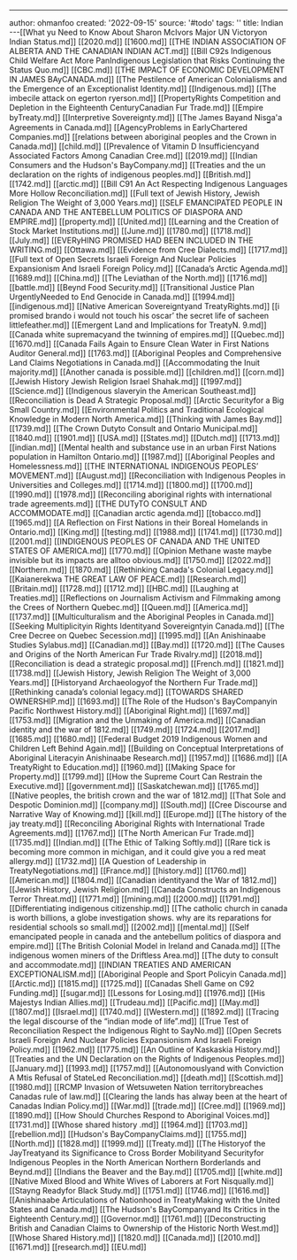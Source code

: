 ---
author: ohmanfoo
created: '2022-09-15'
source: '#todo'
tags: ''
title: Indian
---[[What yu Need to Know About Sharon McIvors Major UN Victoryon Indian Status.md]]
[[2020.md]]
[[1600.md]]
[[THE INDIAN ASSOCIATION OF ALBERTA AND THE CANADIAN INDIAN ACT.md]]
[[Bill C92s Indigenous Child Welfare Act More PanIndigenous Legislation that Risks Continuing the Status Quo.md]]
[[CBC.md]]
[[THE IMPACT OF ECONOMIC DEVELOPMENT IN JAMES BAyCANADA.md]]
[[The Pestilence of American Colonialisms and the Emergence of an Exceptionalist Identity.md]]
[[Indigenous.md]]
[[The imbecile attack on egerton ryerson.md]]
[[PropertyRights Competition and Depletion in the Eighteenth CenturyCanadian Fur Trade.md]]
[[Empire byTreaty.md]]
[[Interpretive Sovereignty.md]]
[[The James Bayand Nisg̲a'a Agreements in Canada.md]]
[[AgencyProblems in EarlyChartered Companies.md]]
[[relations between aboriginal peoples and the Crown in Canada.md]]
[[child.md]]
[[Prevalence of Vitamin D Insufficiencyand Associated Factors Among Canadian Cree.md]]
[[2019.md]]
[[Indian Consumers and the Hudson's BayCompany.md]]
[[Treaties and the un declaration on the rights of indigenous peoples.md]]
[[British.md]]
[[1742.md]]
[[arctic.md]]
[[Bill C91 An Act Respecting Indigenous Languages More Hollow Reconciliation.md]]
[[Full text of Jewish History, Jewish Religion The Weight of 3,000 Years.md]]
[[SELF EMANCIPATED PEOPLE IN CANADA AND THE ANTEBELLUM POLITICS OF DIASPORA AND EMPIRE.md]]
[[property.md]]
[[United.md]]
[[Learning and the Creation of Stock Market Institutions.md]]
[[June.md]]
[[1780.md]]
[[1718.md]]
[[July.md]]
[[EVERyHING PROMISED HAD BEEN INCLUDED IN THE WRITING.md]]
[[Ottawa.md]]
[[Evidence from Cree Dialects.md]]
[[1717.md]]
[[Full text of Open Secrets Israeli Foreign And Nuclear Policies Expansionism And Israeli Foreign Policy.md]]
[[Canada’s Arctic Agenda.md]]
[[1689.md]]
[[China.md]]
[[The Leviathan of the North.md]]
[[1716.md]]
[[battle.md]]
[[Beynd Food Security.md]]
[[Transitional Justice Plan UrgentlyNeeded to End Genocide in Canada.md]]
[[1994.md]]
[[indigenous.md]]
[[Native American Sovereigntyand TreatyRights.md]]
[[i promised brando i would not touch his oscar’ the secret life of sacheen littlefeather.md]]
[[Emergent Land and Implications for TreatyN. 9.md]]
[[Canada white supremacyand the twinning of empires.md]]
[[Quebec.md]]
[[1670.md]]
[[Canada Fails Again to Ensure Clean Water in First Nations Auditor General.md]]
[[1763.md]]
[[Aboriginal Peoples and Comprehensive Land Claims Negotiations in Canada.md]]
[[Accommodating the Inuit majority.md]]
[[Another canada is possible.md]]
[[children.md]]
[[corn.md]]
[[Jewish History Jewish Religion Israel Shahak.md]]
[[1997.md]]
[[Science.md]]
[[Indigenous slaveryin the American Southeast.md]]
[[Reconciliation is Dead A Strategic Proposal.md]]
[[Arctic Securityfor a Big Small Country.md]]
[[Environmental Politics and Traditional Ecological Knowledge in Modern North America.md]]
[[Thinking with James Bay.md]]
[[1739.md]]
[[The Crown Dutyto Consult and Ontario Municipal.md]]
[[1840.md]]
[[1901.md]]
[[USA.md]]
[[States.md]]
[[Dutch.md]]
[[1713.md]]
[[indian.md]]
[[Mental health and substance use in an urban First Nations population in Hamilton Ontario.md]]
[[1987.md]]
[[Aboriginal Peoples and Homelessness.md]]
[[THE INTERNATIONAL INDIGENOUS PEOPLES’ MOVEMENT.md]]
[[August.md]]
[[Reconciliation with Indigenous Peoples in Universities and Colleges.md]]
[[1714.md]]
[[1800.md]]
[[1700.md]]
[[1990.md]]
[[1978.md]]
[[Reconciling aboriginal rights with international trade agreements.md]]
[[THE DUTyTO CONSULT AND ACCOMMODATE.md]]
[[Canadian arctic agenda.md]]
[[tobacco.md]]
[[1965.md]]
[[A Reflection on First Nations in their Boreal Homelands in Ontario.md]]
[[King.md]]
[[testing.md]]
[[1988.md]]
[[1741.md]]
[[1730.md]]
[[2001.md]]
[[INDIGENOUS PEOPLES OF CANADA AND THE UNITED STATES OF AMERICA.md]]
[[1770.md]]
[[Opinion Methane waste maybe invisible but its impacts are alltoo obvious.md]]
[[1750.md]]
[[2022.md]]
[[Northern.md]]
[[1870.md]]
[[Rethinking Canada's Colonial Legacy.md]]
[[Kaianerekwa THE GREAT LAW OF PEACE.md]]
[[Research.md]]
[[Britain.md]]
[[1728.md]]
[[1712.md]]
[[HBC.md]]
[[Laughing at Treaties.md]]
[[Reflections on Journalism Activism and Filmmaking among the Crees of Northern Quebec.md]]
[[Queen.md]]
[[America.md]]
[[1737.md]]
[[Multiculturalism and the Aboriginal Peoples in Canada.md]]
[[Seeking Multiplicityin Rights Identityand Sovereigntyin Canada.md]]
[[The Cree Decree on Quebec Secession.md]]
[[1995.md]]
[[An Anishinaabe Studies Sylabus.md]]
[[Canadian.md]]
[[Bay.md]]
[[1720.md]]
[[The Causes and Origins of the North American Fur Trade Rivalry.md]]
[[2018.md]]
[[Reconciliation is dead a strategic proposal.md]]
[[French.md]]
[[1821.md]]
[[1738.md]]
[[Jewish History, Jewish Religion The Weight of 3,000 Years.md]]
[[Historyand Archaeologyof the Northern Fur Trade.md]]
[[Rethinking canada’s colonial legacy.md]]
[[TOWARDS SHARED OWNERSHIP.md]]
[[1693.md]]
[[The Role of the Hudson's BayCompanyin Pacific Northwest History.md]]
[[Aboriginal Right.md]]
[[1697.md]]
[[1753.md]]
[[Migration and the Unmaking of America.md]]
[[Canadian identity and the war of 1812.md]]
[[1749.md]]
[[1724.md]]
[[2017.md]]
[[1685.md]]
[[1680.md]]
[[Federal Budget 2019 Indigenous Women and Children Left Behind Again.md]]
[[Building on Conceptual Interpretations of Aboriginal Literacyin Anishinaabe Research.md]]
[[1957.md]]
[[1686.md]]
[[A TreatyRight to Education.md]]
[[1960.md]]
[[Making Space for Property.md]]
[[1799.md]]
[[How the Supreme Court Can Restrain the Executive.md]]
[[government.md]]
[[Saskatchewan.md]]
[[1765.md]]
[[Native peoples, the british crown and the war of 1812.md]]
[[That Sole and Despotic Dominion.md]]
[[company.md]]
[[South.md]]
[[Cree Discourse and Narrative Way of Knowing.md]]
[[kill.md]]
[[Europe.md]]
[[The history of the jay treaty.md]]
[[Reconciling Aboriginal Rights with International Trade Agreements.md]]
[[1767.md]]
[[The North American Fur Trade.md]]
[[1735.md]]
[[Indian.md]]
[[The Ethic of Talking Softly.md]]
[[Rare tick is becoming more common in michigan, and it could give you a red meat allergy.md]]
[[1732.md]]
[[A Question of Leadership in TreatyNegotiations.md]]
[[France.md]]
[[history.md]]
[[1760.md]]
[[American.md]]
[[1804.md]]
[[Canadian identityand the War of 1812.md]]
[[Jewish History, Jewish Religion.md]]
[[Canada Constructs an Indigenous Terror Threat.md]]
[[1771.md]]
[[mining.md]]
[[2000.md]]
[[1791.md]]
[[Differentiating indigenous citizenship.md]]
[[The catholic church in canada is worth billions, a globe investigation shows. why are its reparations for residential schools so small.md]]
[[2002.md]]
[[mental.md]]
[[Self emancipated people in canada and the antebellum politics of diaspora and empire.md]]
[[The British Colonial Model in Ireland and Canada.md]]
[[The indigenous women miners of the Driftless Area.md]]
[[The duty to consult and accommodate.md]]
[[INDIAN TREATIES AND AMERICAN EXCEPTIONALISM.md]]
[[Aboriginal People and Sport Policyin Canada.md]]
[[Arctic.md]]
[[1815.md]]
[[1725.md]]
[[Canadas Shell Game on C92 Funding.md]]
[[sugar.md]]
[[Lessons for Losing.md]]
[[1976.md]]
[[His Majestys Indian Allies.md]]
[[Trudeau.md]]
[[Pacific.md]]
[[May.md]]
[[1807.md]]
[[Israel.md]]
[[1740.md]]
[[Western.md]]
[[1892.md]]
[[Tracing the legal discourse of the “indian mode of life”.md]]
[[True Test of Reconciliation Respect the Indigenous Right to SayNo.md]]
[[Open Secrets Israeli Foreign And Nuclear Policies Expansionism And Israeli Foreign Policy.md]]
[[1962.md]]
[[1775.md]]
[[An Outline of Kaskaskia History.md]]
[[Treaties and the UN Declaration on the Rights of Indigenous Peoples.md]]
[[January.md]]
[[1993.md]]
[[1757.md]]
[[Autonomouslyand with Conviction A Mtis Refusal of StateLed Reconciliation.md]]
[[death.md]]
[[Scottish.md]]
[[1980.md]]
[[RCMP Invasion of Wetsuweten Nation territorybreaches Canadas rule of law.md]]
[[Clearing the lands has alway been at the heart of Canadas Indian Policy.md]]
[[War.md]]
[[trade.md]]
[[Cree.md]]
[[1969.md]]
[[1890.md]]
[[How Should Churches Respond to Aboriginal Voices.md]]
[[1731.md]]
[[Whose shared history .md]]
[[1964.md]]
[[1703.md]]
[[rebellion.md]]
[[Hudson's BayCompanyClaims.md]]
[[1755.md]]
[[North.md]]
[[1828.md]]
[[1999.md]]
[[Treaty.md]]
[[The Historyof the JayTreatyand its Significance to Cross Border Mobilityand Securityfor Indigenous Peoples in the North American Northern Borderlands and Beynd.md]]
[[Indians the Beaver and the Bay.md]]
[[1705.md]]
[[white.md]]
[[Native Mixed Blood and White Wives of Laborers at Fort Nisqually.md]]
[[Stayng Readyfor Black Study.md]]
[[1751.md]]
[[1746.md]]
[[1616.md]]
[[Anishinaabe Articulations of Nationhood in TreatyMaking with the United States and Canada.md]]
[[The Hudson's BayCompanyand Its Critics in the Eighteenth Century.md]]
[[Governor.md]]
[[1761.md]]
[[Deconstructing British and Canadian Claims to Ownership of the Historic North West.md]]
[[Whose Shared History.md]]
[[1820.md]]
[[Canada.md]]
[[2010.md]]
[[1671.md]]
[[research.md]]
[[EU.md]]
